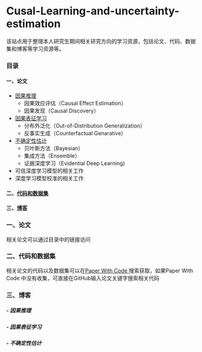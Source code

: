 # Cusal-Learning-and-uncertainty-estimation
该站点用于整理本人研究生期间相关研究方向的学习资源，包括论文、代码、数据集和博客等学习资源等。
### 目录
#### 一、论文
- [因果推理](https://github.com/ScorpioBao/Causal-Learning-and-Uncertainty-Estimation/tree/master/Causal%20Learning)
	- 因果效应评估（Causal Effect Estimation）
	- 因果发现（Causal Discovery）
- [因果表征学习](https://github.com/ScorpioBao/Causal-Learning-and-Uncertainty-Estimation/tree/master/Causal%20Representation%20Learning)
	- 分布外泛化（Out-of-Distribution Generalization）
	- 反事实生成（Counterfactual Genarative）
- [不确定性估计](https://github.com/ScorpioBao/Causal-Learning-and-Uncertainty-Estimation/tree/master/Uncertainty%20Estimation)
	- 贝叶斯方法（Bayesian）
	- 集成方法（Ensemble）
	- 证据深度学习（Evidential Deep Learning)
- 可信深度学习模型的相关工作
- 深度学习模型校准的相关工作
#### 二、[代码和数据集](#二、代码和数据集)
#### 三、[博客](#三、博客)

### 一、论文
相关论文可以通过目录中的链接访问
### 二、代码和数据集
相关论文的代码以及数据集可以在[Paper With Code ](https://paperswithcode.com/)搜索获取，如果Paper With Code 中没有收集，可直接在GitHub输入论文关键字搜索相关代码
### 三、博客
##### - 因果推理

##### - 因果表征学习

##### - 不确定性估计





<br>


